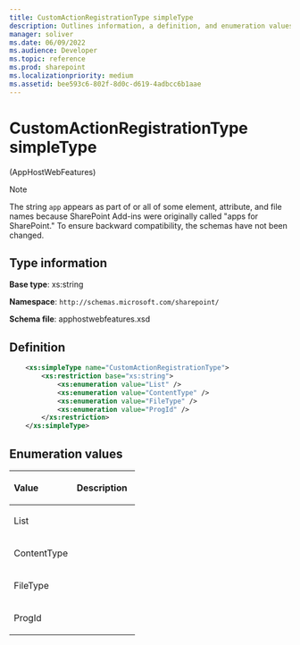 ```yaml
---
title: CustomActionRegistrationType simpleType
description: Outlines information, a definition, and enumeration values for the CustomActionRegistrationType simpleType in Sharepoint.
manager: soliver
ms.date: 06/09/2022
ms.audience: Developer
ms.topic: reference
ms.prod: sharepoint
ms.localizationpriority: medium
ms.assetid: bee593c6-802f-8d0c-d619-4adbcc6b1aae
---
```


# CustomActionRegistrationType simpleType 

(AppHostWebFeatures)

> [!NOTE] 
> The string `app` appears as part of or all of some element, attribute, and file names because SharePoint Add-ins were originally called "apps for SharePoint." To ensure backward compatibility, the schemas have not been changed.

## Type information
**Base type**: xs:string

**Namespace**: `http://schemas.microsoft.com/sharepoint/` 

**Schema file**: apphostwebfeatures.xsd 

## Definition

```XML
    <xs:simpleType name="CustomActionRegistrationType">
        <xs:restriction base="xs:string">
            <xs:enumeration value="List" />
            <xs:enumeration value="ContentType" />
            <xs:enumeration value="FileType" />
            <xs:enumeration value="ProgId" />
        </xs:restriction>
    </xs:simpleType>
```

## Enumeration values

<table>
<colgroup>
<col width="50%" />
<col width="50%" />
</colgroup>
<thead>
<tr class="header">
<th align="left"><p>Value</p></th>
<th align="left"><p>Description</p></th>
</tr>
</thead>
<tbody>
<tr class="odd">
<td align="left"><p>List</p></td>
<td align="left"><p></p></td>
</tr>
<tr class="even">
<td align="left"><p>ContentType</p></td>
<td align="left"><p></p></td>
</tr>
<tr class="odd">
<td align="left"><p>FileType</p></td>
<td align="left"><p></p></td>
</tr>
<tr class="even">
<td align="left"><p>ProgId</p></td>
<td align="left"><p></p></td>
</tr>
</tbody>
</table>

<br/>

<br/>








